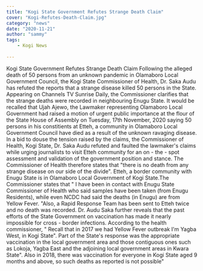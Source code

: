 ```yaml
---
title: "Kogi State Government Refutes Strange Death Claim"
cover: "Kogi-Refutes-Death-Claim.jpg"
category: "news"
date: "2020-11-21"
author: "sammy"
tags:
    - Kogi News
    
---
```


Kogi State Government Refutes Strange Death Claim
Following the alleged death of 50 persons from an unknown pandemic in Olamaboro Local Government Council, the Kogi State Commissioner of Health, Dr. Saka Audu has refuted the reports that a strange disease killed 50 persons in the State. Appearing on Channels TV Sunrise Daily, the Commissioner clarifies that the strange deaths were recorded in neighbouring Enugu State.
It would be recalled that Ujah Ajewo, the Lawmaker representing Olamaboro Local Government had raised a motion of urgent public importance at the flour of the State House of Assembly on Tuesday, 17th November, 2020 saying 50 persons in his constitients at Etteh, a community in Olamaboro Local Government Council have died as a result of the unknown ravaging disease.
In a bid to douse the tension raised by the claims, the Commissioner of Health, Kogi State, Dr. Saka Audu refuted and faulted the lawmaker's claims while urging journalists to visit Etteh community for an on - the - spot assessment and validation of the government position and stance. The Commissioner of Health therefore states that "there is no death from any strange disease on our side of the divide". Etteh, a border community with Enugu State is in Olamaboro Local Government of Kogi State.The Commissioner states that " I have been in contact with Enugu State Commissioner of Health who said samples have been taken (from Enugu Residents), while even NCDC had said the deaths (in Enugu) are from Yellow Fever. "Also, a Rapid Response Team has been sent to Etteh twice and no death was recorded.
Dr. Audu Saka further reveals that the past efforts of the State Government on vaccination has made it nearly impossible for cross - border infections. According to the health commissioner, " Recall that in 2017 we had Yellow Fever outbreak I'm Yagba West, in Kogi State". Part of the State's response was the appropriate vaccination in the local government area and those contiguous ones such as Lokoja, Yagba East and the adjoining local government areas in Kwara State". Also in 2018, there was vaccination for everyone in Kogi State aged 9 months and above, so such deaths as reported is not possible"